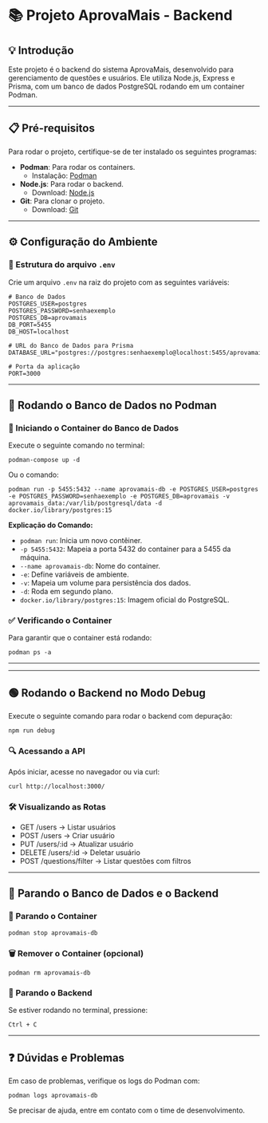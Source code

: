 # 📚 Projeto AprovaMais - Backend

## 💡 Introdução
Este projeto é o backend do sistema AprovaMais, desenvolvido para gerenciamento de questões e usuários. Ele utiliza Node.js, Express e Prisma, com um banco de dados PostgreSQL rodando em um container Podman.

---

## 📋 Pré-requisitos
Para rodar o projeto, certifique-se de ter instalado os seguintes programas:

- **Podman**: Para rodar os containers.
  - Instalação: [Podman](https://podman.io/docs/installation)
- **Node.js**: Para rodar o backend.
  - Download: [Node.js](https://nodejs.org/)
- **Git**: Para clonar o projeto.
  - Download: [Git](https://git-scm.com/)

---

## ⚙️ Configuração do Ambiente

### 📁 Estrutura do arquivo `.env`
Crie um arquivo `.env` na raiz do projeto com as seguintes variáveis:

```
# Banco de Dados
POSTGRES_USER=postgres
POSTGRES_PASSWORD=senhaexemplo
POSTGRES_DB=aprovamais
DB_PORT=5455
DB_HOST=localhost

# URL do Banco de Dados para Prisma
DATABASE_URL="postgres://postgres:senhaexemplo@localhost:5455/aprovamais"

# Porta da aplicação
PORT=3000
```

---

## 🐋 Rodando o Banco de Dados no Podman

### 🚀 Iniciando o Container do Banco de Dados

Execute o seguinte comando no terminal:

```
podman-compose up -d
```

Ou o comando:

```
podman run -p 5455:5432 --name aprovamais-db -e POSTGRES_USER=postgres -e POSTGRES_PASSWORD=senhaexemplo -e POSTGRES_DB=aprovamais -v aprovamais_data:/var/lib/postgresql/data -d docker.io/library/postgres:15
```

**Explicação do Comando:**
- `podman run`: Inicia um novo contêiner.
- `-p 5455:5432`: Mapeia a porta 5432 do container para a 5455 da máquina.
- `--name aprovamais-db`: Nome do container.
- `-e`: Define variáveis de ambiente.
- `-v`: Mapeia um volume para persistência dos dados.
- `-d`: Roda em segundo plano.
- `docker.io/library/postgres:15`: Imagem oficial do PostgreSQL.

### ✅ Verificando o Container
Para garantir que o container está rodando:
```
podman ps -a
```

---

---

## 🟢 Rodando o Backend no Modo Debug

Execute o seguinte comando para rodar o backend com depuração:
```
npm run debug
```

### 🔍 Acessando a API
Após iniciar, acesse no navegador ou via curl:
```
curl http://localhost:3000/
```

### 🛠️ Visualizando as Rotas
- GET /users -> Listar usuários
- POST /users -> Criar usuário
- PUT /users/:id -> Atualizar usuário
- DELETE /users/:id -> Deletar usuário
- POST /questions/filter -> Listar questões com filtros

---

## 🛑 Parando o Banco de Dados e o Backend

### 🔴 Parando o Container
```
podman stop aprovamais-db
```

### 🗑️ Remover o Container (opcional)
```
podman rm aprovamais-db
```

### 🚫 Parando o Backend
Se estiver rodando no terminal, pressione:
```
Ctrl + C
```

---

## ❓ Dúvidas e Problemas
Em caso de problemas, verifique os logs do Podman com:
```
podman logs aprovamais-db
```
Se precisar de ajuda, entre em contato com o time de desenvolvimento.

